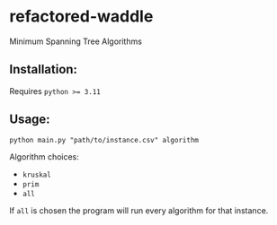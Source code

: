 # refactored-waddle
Minimum Spanning Tree Algorithms

## Installation:
Requires `python >= 3.11`

## Usage:
`python main.py "path/to/instance.csv" algorithm`

Algorithm choices:
- `kruskal`
- `prim`
- `all`

If `all` is chosen the program will run every algorithm for that instance.
